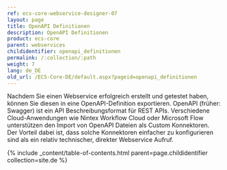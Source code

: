 ```yaml
---
ref: ecs-core-webservice-designer-07
layout: page
title: OpenAPI Definitionen
description: OpenAPI Definitionen
product: ecs-core
parent: webservices
childidentifier: openapi_definitionen
permalink: /:collection/:path
weight: 7
lang: de_DE
old_url: /ECS-Core-DE/default.aspx?pageid=openapi_definitionen
---
```

Nachdem Sie einen Webservice erfolgreich erstellt und getestet haben, können Sie diesen in eine OpenAPI-Definition exportieren. OpenAPI (früher: Swagger) ist ein API Beschreibungsformat für REST APIs. Verschiedene Cloud-Anwendungen wie Nintex Workflow Cloud oder Microsoft Flow unterstützen den Import von OpenAPI Dateien als Custom Konnektoren. <br>
Der Vorteil dabei ist, dass solche Konnektoren einfacher zu konfigurieren sind als ein relativ technischer, direkter Webservice Aufruf. 

{% include _content/table-of-contents.html parent=page.childidentifier collection=site.de %}